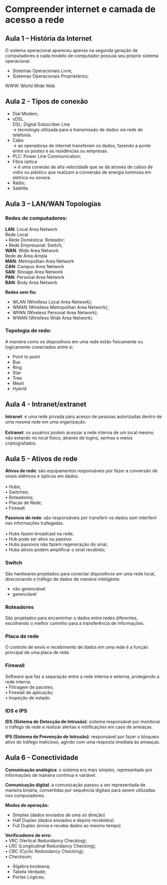 # Compreender internet e camada de acesso a rede

## Aula 1 – História da Internet

O sistema operacional apareceu apenas na segunda geração de computadores e cada modelo de computador possuía seu próprio sistema operacional.

- Sistemas Operacionais Livre;
- Sistemas Operacionais Proprietários;

WWW: World Wide Web

## Aula 2 - Tipos de conexão

- Dial Modem;
- xDSL<br>
DSL: Digital Subscriber Line<br>
-> tecnologia utilizada para a transmissão de dados via rede de telefonia.
- Cabo<br>
-> as operadoras de internet transferem os dados, fazendo a ponte entre os postes e as residências ou empresas.
- PLC: Power Line Communication;
- Fibra óptica<br>
-> é uma conexão de alta velocidade que se dá através de cabos de vidro ou plástico que realizam a conversão de energia luminosa em elétrica ou sonora.
- Rádio;
- Satélite.

## Aula 3 – LAN/WAN Topologias

### Redes de computadores:

**LAN**: Local Area Network<br>
Rede Local<br>
    • Rede Doméstica: Roteador;<br>
    • Rede Empresarial: Switch;<br>
**WAN**: Wide Area Network<br>
Rede de Área Ampla<br>
**MAN**: Metropolitan Area Network<br>
**CAN**: Campus Area Network<br>
**SAN**: Storage Area Network<br>
**PAN**: Personal Area Network<br>
**BAN**: Body Area Network<br>

**Redes sem fio:**
- WLAN (Wirelless Local Area Network);
- WMAN (Wirelless Metropolitan Area Network);
- WPAN (Wireless Personal Area Network);
- WWAN (Wirelless Wide Area Network).

### Topologia de rede:
A maneira como os dispositivos em uma rede estão fisicamente ou logicamente conectados entre si.

- Point to point
- Bus
- Ring
- Star
- Tree
- Mesh
- Hybrid

## Aula 4 - Intranet/extranet

**Intranet**: é uma rede privada para acesso de pessoas autorizadas dentro de uma mesma rede em uma organização. <br><br>
**Extranet**: os usuários podem acessar a rede interna de um local mesmo não estando no local físico, através de logins, senhas e meios criptografados.

## Aula 5 - Ativos de rede

**Ativos de rede**: são equipamentos responsáveis por fazer a conversão de sinais elétricos e ópticos em dados.<br>
<br>
• Hubs; <br>
• Switches; <br>
• Roteadores; <br>
• Placas de Rede; <br>
• Firewall. <br>

**Passivos de rede**: são responsáveis por transferir os dados sem interferir nas informações trafegadas. <br> 
<br>
• Hubs fazem broadcast na rede; <br>
• Hub pode ser ativo ou passivo. <br>
• Hubs passivos não fazem regeneração do sinal; <br>
• Hubs ativos podem amplificar o sinal recebido; <br>

### Switch

São hardwares projetados para conectar dispositivos em uma rede local, direcionando o tráfego de dados de maneira inteligente.

- não gerenciável 
- gerenciável 

### Roteadores

São projetados para encaminhar o dados entre redes diferentes, escolhendo o melhor caminho para a transferência de informações.

### Placa de rede

O controle de envio e recebimento de dados em uma rede é a função principal de uma placa de rede.

### Firewall

Software que faz a separação entre a rede interna e externa, protegendo a rede interna. <br>
• Filtragem de pacotes;<br>
• Firewall de aplicação;<br>
• Inspeção de estado.<br>

### IDS e IPS

**IDS (Sistema de Detecção de Intrusão)**: sistema responsável por monitorar o tráfego de rede e realizar alertas e notificações em caso de ameaças.<br>


**IPS (Sistema de Prevenção de Intrusão)**: responsável por fazer o bloqueio ativo do tráfego malicioso, agindo com uma resposta imediata às ameaças.<br>

## Aula 6 - Conectividade

**Comunicação analógica**: o sistema era mais simples, representado por informações de maneira contínua e variável. <br>

**Comunicação digital**: a comunicação passou a ser representada de maneira binária, convertidas por sequência digitais para serem utilizadas nos computadores. <br>

**Modos de operação:**<br>

- Simplex (dados enviados de uma só direção)<br>
- Half Duplex (dados enviados e depois recebidos)<br>
- Full Duplex (envia e recebe dados ao mesmo tempo)<br>

**Verificadores de erro:**<br>
• VRC (Vertical Redundancy Checking);<br>
• LRC (Longitudinal Redundancy Checking);<br>
• CRC (Cyclic Redundancy Checking);<br>
• Checksum;<br>

- Álgebra booleana;
- Tabela Verdade;
- Portas Lógicas;
